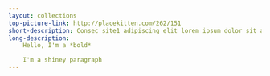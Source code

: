 ```yaml
---
layout: collections
top-picture-link: http://placekitten.com/262/151
short-description: Consec site1 adipiscing elit lorem ipsum dolor sit amet.
long-description:
    Hello, I'm a *bold*

    I'm a shiney paragraph
---
```

